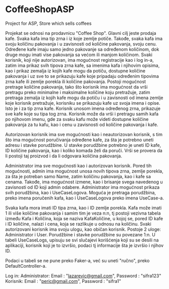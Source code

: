 # CoffeeShopASP
Project for ASP, Store which sells coffees

Projekat se odnosi na prodavnicu "Coffee Shop". Glavni cilj jeste prodaja kafe. Svaka kafa ima tip zrna i iz koje zemlje potiče. Takođe, svaka kafa ima svoju količinu pakovanja
i u zavisnosti od količine pakovanja, svoju cenu. Određene kafe imaju samo jedno pakovanje sa određenom količinom, dok druge mogu imati vise pakovanja sa većom ili manjom količinom.
Svaki korisnik, koji nije autorizovan, ima mogućnost registracije kao i log in-a, zatim ima prikaz svih tipova zrna kafe, sa imenima kafa i njihovim opisima, kao i prikaz zemalja
iz kojih kafe mogu da potiču, dostupne količine pakovanja i uz sve to se prikazuju kafe koje pripadaju određenim tipovima zrna kafe ili zemlje porekla ili količine pakovanja.
Postoji mogućnost pretrage količine pakovanja, tako što korisnik ima mogućnost da vrši pretragu preko minimalne i maksimalne količine koju pretražuje, zatim pretraga zemalja iz kojih
kafe mogu da potiču i u zavisnosti od imena zemlje koje korisnik pretražuje, korisniku se prikazuju kafe uz svoja imena i opise. Isto je i za tip zrna kafe. Korisnik unosom imena
određenog zrna, prikazuje sve kafe koje su tipa tog zrna. Korisnik može da vrši i pretragu samih kafa po njihovom imenu, gde za svaku kafu može videti dostupne količine pakovanja
za tu kafu, kao i cenu u zavisnosti od količine pakovanja i kafe.

Autorizovan korisnik ima sve mogućnosti kao i neautorizovan korisnik, s tim što ima mogućnost poručivanja određene kafe, za šta je potrebno uneti adresu i stavke porudžbine.
U stavke porudžbine potrebno je uneti ID kafe, ID količine pakovanja, kao i koliko komada želi da poruči. Vrši se provera da li postoji taj proizvod i da li odgovara količina
pakovanja.

Administrator ima sve mogućnosti kao i autorizovan korisnik. Pored tih mogućnosti, admin ima mogućnost unosa novih tipova zrna, zemlje porekla, za šta je potreban samo Name, zatim
količinu pakovanja, kao i kafe sa cenama. Takođe, ima mogućnost izmene, kao i brisanje svega navedenog u zavisnosti od ID koji admin odabere. Administrator ima mogućnost prikaza 
svih porudžbina, kao i UseCaseLogova. Moguća je pretraga porudžbina, preko imena poručenih kafa, kao i UseCaseLogova preko imena UseCase-a.

Svaka kafa mora imati ID tipa zrna, kao i ID zemlje porekla.
Kafa može imati 1 ili više količine pakovanja i samim tim je veza n:n, tj postoji vezivna tabela između Kafa i Količina, koja se naziva KafaKoličine, u kojoj se, pored ID kafe i ID količine, nalazi i cena, koja se razlikuje u odnosu na količinu.
Svaki autorizovani korisnik ima svoju ulogu, kao običan korisnik.
Postoje 2 uloge: Administrator i User.
Porudžbine i stavke porudžbine su povezane 1:n.
U tabeli UseCaseLogs, upisuju se svi slučajevi korišćenja koji su se desili na aplikaciji, korisnik koji je to izvršio, podaci tj informacije šta je izvršio i njihov ID.

Podaci u tabeli se ne pune preko Faker-a, već su uneti "ručno", preko DefaultController-a.

Log in:
Administrator: Email : "lazarevic@gmail.com", Password : "sifra123"
Korisnik: Email : "peric@gmail.com", Password : "sifra1"
